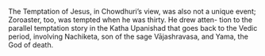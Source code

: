 The Temptation of Jesus, in Chowdhuri’s view, was also not a unique event; Zoroaster, too, was tempted when he was thirty. He drew atten- tion to the parallel temptation story in the Katha Upanishad that goes back to the Vedic period, involving Nachiketa, son of the sage Vājashravasa, and Yama, the God of death.